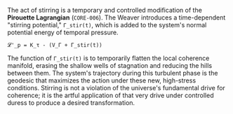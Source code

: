 The act of stirring is a temporary and controlled modification of the **Pirouette Lagrangian** (`CORE-006`). The Weaver introduces a time-dependent "stirring potential," `Γ_stir(t)`, which is added to the system's normal potential energy of temporal pressure.

`𝓛'_p = K_τ - (V_Γ + Γ_stir(t))`

The function of `Γ_stir(t)` is to temporarily flatten the local coherence manifold, erasing the shallow wells of stagnation and reducing the hills between them. The system's trajectory during this turbulent phase is the geodesic that maximizes the action under these new, high-stress conditions. Stirring is not a violation of the universe's fundamental drive for coherence; it is the artful application of that very drive under controlled duress to produce a desired transformation.